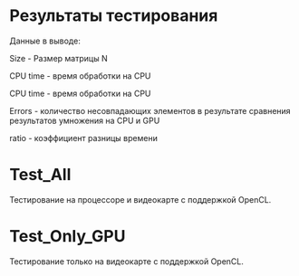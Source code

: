 # Результаты тестирования
Данные в выводе:

Size - Размер матрицы N 

CPU time - время обработки на CPU

CPU time - время обработки на CPU

Errors - количество несовпадающих элементов в результате сравнения результатов умножения на CPU и GPU

ratio - коэффициент разницы времени
# Test_All
Тестирование на процессоре и видеокарте с поддержкой OpenCL. 
# Test_Only_GPU
Тестирование только на видеокарте с поддержкой OpenCL. 
